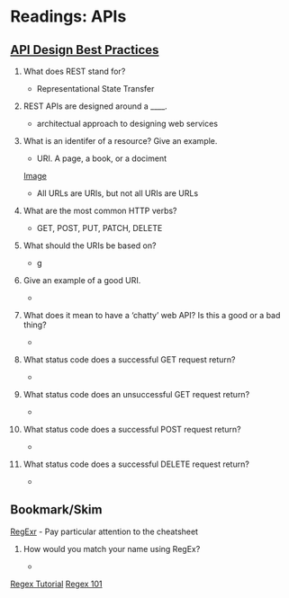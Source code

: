 # Readings: APIs

## [API Design Best Practices](https://docs.microsoft.com/en-us/azure/architecture/best-practices/api-design)

1. What does REST stand for?

    * Representational State Transfer

2. REST APIs are designed around a ____.

    * architectual approach to designing web services

3. What is an identifer of a resource? Give an example.

    * URI. A page, a book, or a dociment

    [Image](https://danielmiessler.com/images/url-uri-url-miessler-2020.png)

    * All URLs are URIs, but not all URIs are URLs

4. What are the most common HTTP verbs?

    * GET, POST, PUT, PATCH, DELETE

5. What should the URIs be based on?

    * g

6. Give an example of a good URI.

    *
7. What does it mean to have a ‘chatty’ web API? Is this a good or a bad thing?

    *
8. What status code does a successful GET request return?

    *
9. What status code does an unsuccessful GET request return?

    *
10. What status code does a successful POST request return?

    *
11. What status code does a successful DELETE request return?

    *

## Bookmark/Skim

[RegExr](https://regexr.com/) - Pay particular attention to the cheatsheet

1. How would you match your name using RegEx?

    *   

[Regex Tutorial](https://medium.com/factory-mind/regex-tutorial-a-simple-cheatsheet-by-examples-649dc1c3f285)
[Regex 101](https://regex101.com/)